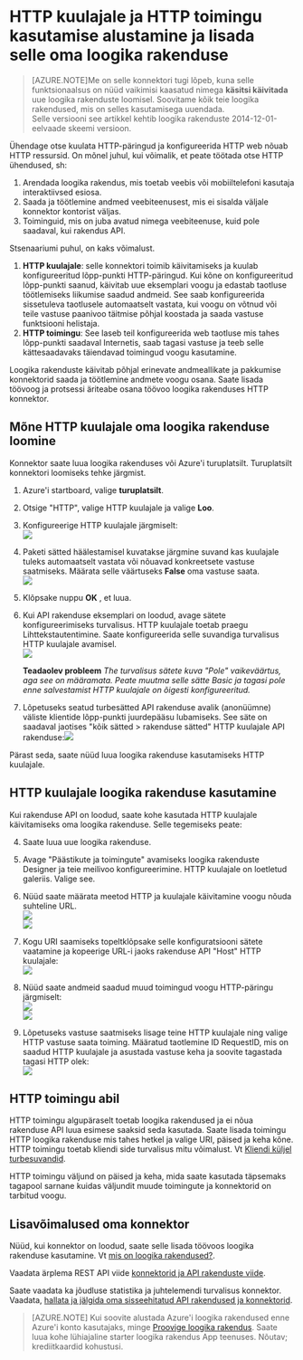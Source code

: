 <properties
   pageTitle="Loogika rakendustes HTTP kuulajale ja Connectori abil | Microsoft Azure'i rakendust Service "
   description="Kuidas luua ja HTTP kuulajale ja HTTP toimingu konnektor või API rakenduse konfigureerimine ja kasutamine loogika rakenduse teenuses Azure rakendus"
   services="logic-apps"
   documentationCenter=".net,nodejs,java"
   authors="anuragdalmia"
   manager="erikre"
   editor=""/>

<tags
   ms.service="logic-apps"
   ms.devlang="multiple"
   ms.topic="article"
   ms.tgt_pltfrm="na"
   ms.workload="integration"
   ms.date="08/31/2016"
   ms.author="prkumar"/>


# <a name="get-started-with-the-http-listener-and-http-action-and-add-it-to-your-logic-app"></a>HTTP kuulajale ja HTTP toimingu kasutamise alustamine ja lisada selle oma loogika rakenduse

> [AZURE.NOTE]Me on selle konnektori tugi lõpeb, kuna selle funktsionaalsus on nüüd vaikimisi kaasatud nimega **käsitsi käivitada** uue loogika rakenduste loomisel.  Soovitame kõik teie loogika rakendused, mis on selles kasutamisega uuendada.  
> Selle versiooni see artikkel kehtib loogika rakenduste 2014-12-01-eelvaade skeemi versioon.

Ühendage otse kuulata HTTP-päringud ja konfigureerida HTTP web nõuab HTTP ressursid. On mõnel juhul, kui võimalik, et peate töötada otse HTTP ühendused, sh:

1.  Arendada loogika rakendus, mis toetab veebis või mobiiltelefoni kasutaja interaktiivsed esiosa.
2.  Saada ja töötlemine andmed veebiteenusest, mis ei sisalda väljale konnektor kontorist väljas.
3.  Toiminguid, mis on juba avatud nimega veebiteenuse, kuid pole saadaval, kui rakendus API.

Stsenaariumi puhul, on kaks võimalust.

1. **HTTP kuulajale**: selle konnektori toimib käivitamiseks ja kuulab konfigureeritud lõpp-punkti HTTP-päringud. Kui kõne on konfigureeritud lõpp-punkti saanud, käivitab uue eksemplari voogu ja edastab taotluse töötlemiseks liikumise saadud andmeid. See saab konfigureerida sissetuleva taotlusele automaatselt vastata, kui voogu on võtnud või teile vastuse paanivoo täitmise põhjal koostada ja saada vastuse funktsiooni helistaja.
2. **HTTP toimingu**: See laseb teil konfigureerida web taotluse mis tahes lõpp-punkti saadaval Internetis, saab tagasi vastuse ja teeb selle kättesaadavaks täiendavad toimingud voogu kasutamine.

Loogika rakenduste käivitab põhjal erinevate andmeallikate ja pakkumise konnektorid saada ja töötlemine andmete voogu osana. Saate lisada töövoog ja protsessi äriteabe osana töövoo loogika rakenduses HTTP konnektor. 

## <a name="creating-an-http-listener-for-your-logic-app"></a>Mõne HTTP kuulajale oma loogika rakenduse loomine
Konnektor saate luua loogika rakenduses või Azure'i turuplatsilt. Turuplatsilt konnektori loomiseks tehke järgmist.  

1. Azure'i startboard, valige **turuplatsilt**.
2. Otsige "HTTP", valige HTTP kuulajale ja valige **Loo**.
3.  Konfigureerige HTTP kuulajale järgmiselt:  
![][1]

4.  Paketi sätted häälestamisel kuvatakse järgmine suvand kas kuulajale tuleks automaatselt vastata või nõuavad konkreetsete vastuse saatmiseks. Määrata selle väärtuseks **False** oma vastuse saata.  
![][2]

5.  Klõpsake nuppu **OK** , et luua.
6.  Kui API rakenduse eksemplari on loodud, avage sätete konfigureerimiseks turvalisus. HTTP kuulajale toetab praegu Lihttekstautentimine. Saate konfigureerida selle suvandiga turvalisus HTTP kuulajale avamisel.  
![][3]
  
    **Teadaolev probleem** *The turvalisus sätete kuva "Pole" vaikeväärtus, aga see on määramata. Peate muutma selle sätte Basic ja tagasi pole enne salvestamist HTTP kuulajale on õigesti konfigureeritud.*  

7. Lõpetuseks seatud turbesätted API rakenduse avalik (anonüümne) väliste klientide lõpp-punkti juurdepääsu lubamiseks. See säte on saadaval jaotises "kõik sätted > rakenduse sätted" HTTP kuulajale API rakenduse:![][10]

Pärast seda, saate nüüd luua loogika rakenduse kasutamiseks HTTP kuulajale.

## <a name="using-the-http-listener-in-your-logic-app"></a>HTTP kuulajale loogika rakenduse kasutamine
Kui rakenduse API on loodud, saate kohe kasutada HTTP kuulajale käivitamiseks oma loogika rakenduse. Selle tegemiseks peate:

4.  Saate luua uue loogika rakenduse.
5.  Avage "Päästikute ja toimingute" avamiseks loogika rakenduste Designer ja teie meilivoo konfigureerimine. HTTP kuulajale on loetletud galeriis. Valige see.
6.  Nüüd saate määrata meetod HTTP ja kuulajale käivitamine voogu nõuda suhteline URL.  
![][4]  
![][5]

7.  Kogu URI saamiseks topeltklõpsake selle konfiguratsiooni sätete vaatamine ja kopeerige URL-i jaoks rakenduse API "Host" HTTP kuulajale:  
![][6]
8.  Nüüd saate andmeid saadud muud toimingud voogu HTTP-päringu järgmiselt:  
![][7]  
![][8]
9.  Lõpetuseks vastuse saatmiseks lisage teine HTTP kuulajale ning valige HTTP vastuse saata toiming. Määratud taotlemine ID RequestID, mis on saadud HTTP kuulajale ja asustada vastuse keha ja soovite tagastada tagasi HTTP olek:  
![][9]

## <a name="using-the-http-action"></a>HTTP toimingu abil
HTTP toimingu algupäraselt toetab loogika rakendused ja ei nõua rakenduse API luua esimese saaksid seda kasutada. Saate lisada toimingu HTTP loogika rakenduse mis tahes hetkel ja valige URI, päised ja keha kõne.
HTTP toimingu toetab kliendi side turvalisus mitu võimalust. Vt [Kliendi küljel turbesuvandid](../scheduler/scheduler-outbound-authentication.md).

HTTP toimingu väljund on päised ja keha, mida saate kasutada täpsemaks tagapool sarnane kuidas väljundit muude toimingute ja konnektorid on tarbitud voogu.

## <a name="do-more-with-your-connector"></a>Lisavõimalused oma konnektor
Nüüd, kui konnektor on loodud, saate selle lisada töövoos loogika rakenduse kasutamine. Vt [mis on loogika rakendused?](app-service-logic-what-are-logic-apps.md).

Vaadata ärplema REST API viide [konnektorid ja API rakenduste viide](http://go.microsoft.com/fwlink/p/?LinkId=529766).

Saate vaadata ka jõudluse statistika ja juhtelemendi turvalisus konnektor. Vaadata, [hallata ja jälgida oma sisseehitatud API rakendused ja konnektorid](app-service-logic-monitor-your-connectors.md).

> [AZURE.NOTE] Kui soovite alustada Azure'i loogika rakendused enne Azure'i konto kasutajaks, minge [Proovige loogika rakendus](https://tryappservice.azure.com/?appservice=logic). Saate luua kohe lühiajaline starter loogika rakendus App teenuses. Nõutav; krediitkaardid kohustusi.

<!--Image references-->
[1]: ./media/app-service-logic-connector-http/1.png
[2]: ./media/app-service-logic-connector-http/2.png
[3]: ./media/app-service-logic-connector-http/3.png
[4]: ./media/app-service-logic-connector-http/4.png
[5]: ./media/app-service-logic-connector-http/5.png
[6]: ./media/app-service-logic-connector-http/6.png
[7]: ./media/app-service-logic-connector-http/7.png
[8]: ./media/app-service-logic-connector-http/8.png
[9]: ./media/app-service-logic-connector-http/9.png
[10]: ./media/app-service-logic-connector-http/10.png
